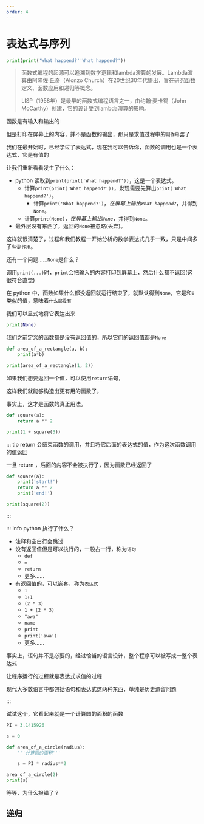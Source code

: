 ```yaml
---
order: 4
---
```

# 表达式与序列

```py edit env="test" target="intro"
print(print('What happend?''What happend?'))
```
<div id="intro"></div>

<AnswerChecker target="intro">

> 函数式编程的起源可以追溯到数学逻辑和lambda演算的发展。Lambda演算由阿隆佐·丘奇（Alonzo Church）在20世纪30年代提出，旨在研究函数定义、函数应用和递归等概念。
>
> LISP（1958年）是最早的函数式编程语言之一，由约翰·麦卡锡（John McCarthy）创建，它的设计受到lambda演算的影响。

函数是有输入和输出的

但是打印在屏幕上的内容，并不是函数的输出，那只是求值过程中的`副作用`罢了

我们在最开始时，已经学过了表达式，现在我可以告诉你，函数的调用也是一个表达式，它是有值的

</AnswerChecker>

让我们重新看看发生了什么：

- python 读取到`print(print('What happend?'))`，这是一个表达式。
  - 计算`print(print('What happend?'))`，发现需要先算出`print('What happend?')`。
    - 计算`print('What happend?')`，*在屏幕上输出`What happend?`*，并得到`None`。
  - 计算`print(None)`，*在屏幕上输出`None`*，并得到`None`。
- 最外层没有东西了，返回的`None`被忽略(丢弃)。

这样就很清楚了，过程和我们教程一开始分析的数学表达式几乎一致，只是中间多了些`副作用`。

还有一个问题……`None`是什么？

调用`print(...)`时，`print`会把输入的内容打印到屏幕上，然后什么都不返回(这很符合直觉)

在 python 中，函数如果什么都没返回就运行结束了，就默认得到`None`，它是和`0`类似的值，意味着`什么都没有`

我们可以显式地将它表达出来

```py edit env="test"
print(None)
```

我们之前定义的函数都是没有返回值的，所以它们的返回值都是`None`

```py edit env="test"
def area_of_a_rectangle(a, b):
    print(a*b)

print(area_of_a_rectangle(1, 2))
```

如果我们想要返回一个值，可以使用`return`语句，

这样我们就能够构造出更有用的函数了，

事实上，这才是函数的真正用法。

```py edit env="test"
def square(a):
    return a ** 2

print(1 + square(3))
```

::: tip return 会结束函数的调用，并且将它后面的表达式的值，作为这次函数调用的值返回

一旦 return ，后面的内容不会被执行了，因为函数已经返回了

```py edit env="test"
def square(a):
    print('start!')
    return a ** 2
    print('end!')

print(square(2))
```

:::

::: info python 执行了什么？

- 注释和空白行会跳过
- 没有返回值但是可以执行的，一般占一行，称为`语句`
  - `def`
  - `=`
  - `return`
  - 更多……
- 有返回值的，可以嵌套，称为`表达式`
  - `1`
  - `1+1`
  - `(2 * 3)`
  - `1 + (2 * 3)`
  - `"awa"`
  - `name`
  - `print`
  - `print('awa')`
  - 更多……

事实上，语句并不是必要的，经过恰当的语言设计，整个程序可以被写成一整个表达式

让程序运行的过程就是表达式求值的过程

现代大多数语言中都包括语句和表达式这两种东西，单纯是历史遗留问题

:::


试试这个，它看起来就是一个计算圆的面积的函数

```py edit env="test"
PI = 3.1415926

s = 0

def area_of_a_circle(radius):
    '''计算圆的面积'''

    s = PI * radius**2

area_of_a_circle(2)
print(s)
```

等等，为什么报错了？



## 递归



<script setup>
import AnswerChecker from "@source/.vuepress/components/AnswerChecker.vue";
</script>